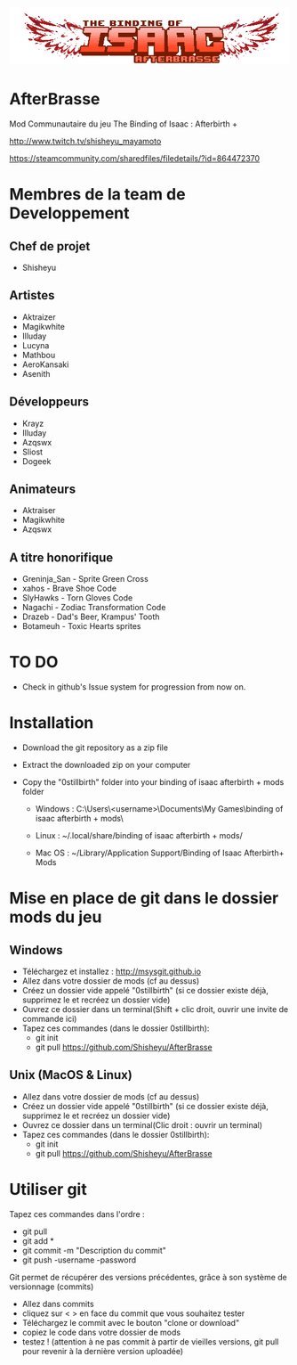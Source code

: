 # ![pageres](assets/imgs/afterbrasse-logo.png)

# AfterBrasse
Mod Communautaire du jeu The Binding of Isaac : Afterbirth +

http://www.twitch.tv/shisheyu_mayamoto

https://steamcommunity.com/sharedfiles/filedetails/?id=864472370

# Membres de la team de Developpement

## Chef de projet

- Shisheyu

## Artistes

- Aktraizer
- Magikwhite
- Illuday
- Lucyna
- Mathbou
- AeroKansaki
- Asenith

## Développeurs

- Krayz
- Illuday
- Azqswx
- Sliost
- Dogeek

## Animateurs

- Aktraiser
- Magikwhite
- Azqswx

## A titre honorifique

- Greninja_San - Sprite Green Cross
- xahos - Brave Shoe Code
- SlyHawks - Torn Gloves Code
- Nagachi - Zodiac Transformation Code
- Drazeb - Dad's Beer, Krampus' Tooth
- Botameuh - Toxic Hearts sprites

# TO DO

- Check in github's Issue system for progression from now on.

# Installation

- Download the git repository as a zip file
- Extract the downloaded zip on your computer
- Copy the "0stillbirth" folder into your binding of isaac afterbirth + mods folder

    - Windows : C:\\Users\\\<username>\\Documents\\My Games\\binding of isaac afterbirth + mods\\
    
    - Linux : ~/.local/share/binding of isaac afterbirth + mods/
    
    - Mac OS : ~/Library/Application Support/Binding of Isaac Afterbirth+ Mods

# Mise en place de git dans le dossier mods du jeu

## Windows

- Téléchargez et installez : http://msysgit.github.io
- Allez dans votre dossier de mods (cf au dessus)
- Créez un dossier vide appelé "0stillbirth" (si ce dossier existe déjà, supprimez le et recréez un dossier vide)
- Ouvrez ce dossier dans un terminal(Shift + clic droit, ouvrir une invite de commande ici)
- Tapez ces commandes (dans le dossier 0stillbirth):
    - git init
    - git pull https://github.com/Shisheyu/AfterBrasse

## Unix (MacOS & Linux)

- Allez dans votre dossier de mods (cf au dessus)
- Créez un dossier vide appelé "0stillbirth" (si ce dossier existe déjà, supprimez le et recréez un dossier vide)
- Ouvrez ce dossier dans un terminal(Clic droit : ouvrir un terminal)
- Tapez ces commandes (dans le dossier 0stillbirth):
    - git init
    - git pull https://github.com/Shisheyu/AfterBrasse

# Utiliser git

Tapez ces commandes dans l'ordre :

- git pull
- git add *
- git commit -m "Description du commit"
- git push
    -username
    -password

Git permet de récupérer des versions précédentes, grâce à son système de versionnage (commits)
- Allez dans commits
- cliquez sur < > en face du commit que vous souhaitez tester
- Téléchargez le commit avec le bouton "clone or download"
- copiez le code dans votre dossier de mods
- testez ! (attention à ne pas commit à partir de vieilles versions, git pull pour revenir à la dernière version uploadée)
